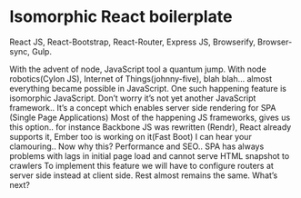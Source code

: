 # Isomorphic React boilerplate
React JS, React-Bootstrap, React-Router, Express JS, Browserify, Browser-sync, Gulp.

With the advent of node, JavaScript tool a quantum jump. With node robotics(Cylon JS), Internet of Things(johnny-five), blah blah... almost everything became possible in JavaScript. One such happening feature is  isomorphic JavaScript. Don’t worry it’s not yet another JavaScript framework.. It’s a concept which enables server side rendering for SPA (Single Page Applications)
Most of the happening JS frameworks, gives us this option.. for instance Backbone JS was rewritten (Rendr), React already supports it, Ember too is working on it(Fast Boot)
I can hear your clamouring.. Now why this? 
Performance and SEO.. SPA has always problems with lags in initial page load and cannot serve HTML snapshot to crawlers
To implement this feature we will have to configure routers at server side instead at client side. Rest almost remains the same. 
What’s next?

